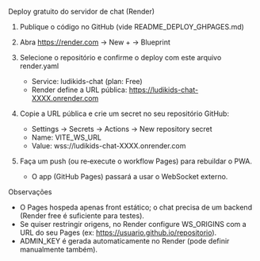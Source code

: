 Deploy gratuito do servidor de chat (Render)

1) Publique o código no GitHub (vide README_DEPLOY_GHPAGES.md)
2) Abra https://render.com → New + → Blueprint
3) Selecione o repositório e confirme o deploy com este arquivo render.yaml
   - Service: ludikids-chat (plan: Free)
   - Render define a URL pública: https://ludikids-chat-XXXX.onrender.com

4) Copie a URL pública e crie um secret no seu repositório GitHub:
   - Settings → Secrets → Actions → New repository secret
   - Name: VITE_WS_URL
   - Value: wss://ludikids-chat-XXXX.onrender.com

5) Faça um push (ou re‑execute o workflow Pages) para rebuildar o PWA.
   - O app (GitHub Pages) passará a usar o WebSocket externo.

Observações
- O Pages hospeda apenas front estático; o chat precisa de um backend (Render free é suficiente para testes).
- Se quiser restringir origens, no Render configure WS_ORIGINS com a URL do seu Pages (ex: https://usuario.github.io/repositorio).
- ADMIN_KEY é gerada automaticamente no Render (pode definir manualmente também).


